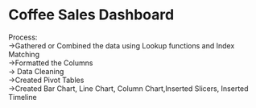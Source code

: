 # Coffee Sales Dashboard
Process:<br>
->Gathered or Combined the data using Lookup functions and Index Matching <br>
->Formatted the Columns <br>
-> Data Cleaning <br>
->Created Pivot Tables <br>
->Created Bar Chart, Line Chart, Column Chart,Inserted Slicers, Inserted Timeline
